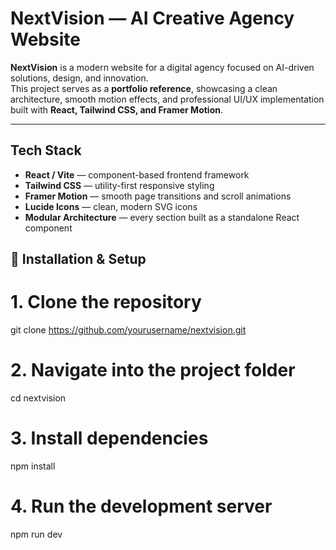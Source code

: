 # NextVision — AI Creative Agency Website

**NextVision** is a modern website for a digital agency focused on AI-driven solutions, design, and innovation.  
This project serves as a **portfolio reference**, showcasing a clean architecture, smooth motion effects, and professional UI/UX implementation built with **React, Tailwind CSS, and Framer Motion**.

---

## Tech Stack

-  **React / Vite** — component-based frontend framework  
-  **Tailwind CSS** — utility-first responsive styling  
-  **Framer Motion** — smooth page transitions and scroll animations  
-  **Lucide Icons** — clean, modern SVG icons  
-  **Modular Architecture** — every section built as a standalone React component  

## 🧰 Installation & Setup

# 1. Clone the repository
git clone https://github.com/yourusername/nextvision.git

# 2. Navigate into the project folder
cd nextvision

# 3. Install dependencies
npm install

# 4. Run the development server
npm run dev


